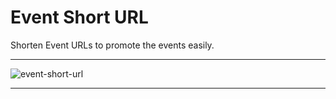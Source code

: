 # Event Short URL

Shorten Event URLs to promote the events easily.

---

![event-short-url](https://eventmie-pro-docs.classiebit.com//images/fullyloaded/event-short-url.png "event-short-url")

---
